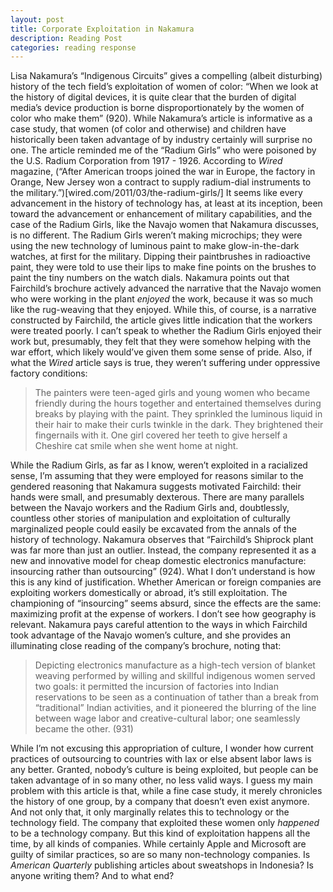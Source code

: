```yaml
---
layout: post
title: Corporate Exploitation in Nakamura
description: Reading Post
categories: reading response
---
```

Lisa Nakamura’s “Indigenous Circuits” gives a compelling (albeit disturbing) history of the tech field’s exploitation of women of color: “When we look at the history of digital devices, it is quite clear that the burden of digital media’s device production is borne disproportionately by the women of color who make them” (920). While Nakamura’s article is informative as a case study, that women (of color and otherwise) and children have historically been taken advantage of by industry certainly will surprise no one.
	The article reminded me of the “Radium Girls” who were poisoned by the U.S. Radium Corporation from 1917 - 1926. According to *Wired* magazine, (“After American troops joined the war in Europe, the factory in Orange, New Jersey won a contract to supply radium-dial instruments to the military.”)[wired.com/2011/03/the-radium-girls/] It seems like every advancement in the history of technology has, at least at its inception, been toward the advancement or enhancement of military capabilities, and the case of the Radium Girls, like the Navajo women that Nakamura discusses, is no different. The Radium Girls weren’t making microchips; they were using the new technology of luminous paint to make glow-in-the-dark watches, at first for the military. Dipping their paintbrushes in radioactive paint, they were told to use their lips to make fine points on the brushes to paint the tiny numbers on the watch dials. Nakamura points out that Fairchild’s brochure actively advanced the narrative that the Navajo women who were working in the plant *enjoyed* the work, because it was so much like the rug-weaving that they enjoyed. While this, of course, is a narrative constructed by Fairchild, the article gives little indication that the workers were treated poorly. I can’t speak to whether the Radium Girls enjoyed their work but, presumably, they felt that they were somehow helping with the war effort, which likely would’ve given them some sense of pride. Also, if what the *Wired* article says is true, they weren’t suffering under oppressive factory conditions: 

>The painters were teen-aged girls and young women who became friendly during the hours together and entertained themselves during breaks by playing with the paint. They sprinkled the luminous liquid in their hair to make their curls twinkle in the dark. They brightened their fingernails with it. One girl covered her teeth to give herself a Cheshire cat smile when she went home at night.


While the Radium Girls, as far as I know, weren’t exploited in a racialized sense, I’m assuming that they were employed for reasons similar to the gendered reasoning that Nakamura suggests motivated Fairchild: their hands were small, and presumably dexterous. 
	There are many parallels between the Navajo workers and the Radium Girls and, doubtlessly, countless other stories of manipulation and exploitation of culturally marginalized people could easily be excavated from the annals of the history of technology. Nakamura observes that “Fairchild’s Shiprock plant was far more than just an outlier. Instead, the company represented it as a new and innovative model for cheap domestic electronics manufacture: insourcing rather than outsourcing” (924). What I don’t understand is how this is any kind of justification. Whether American or foreign companies are exploiting workers domestically or abroad, it’s still exploitation. The championing of “insourcing” seems absurd, since the effects are the same: maximizing profit at the expense of workers. I don’t see how geography is relevant.
	Nakamura pays careful attention to the ways in which Fairchild took advantage of the Navajo women’s culture, and she provides an illuminating close reading of the company’s brochure, noting that:

>Depicting electronics manufacture as a high-tech version of blanket weaving performed by willing and skillful indigenous women served two goals: it permitted the incursion of factories into Indian reservations to be seen as a continuation of tather than a break from “traditional” Indian activities, and it pioneered the blurring of the line between wage labor and creative-cultural labor; one seamlessly became the other. (931)

While I’m not excusing this appropriation of culture, I wonder how current practices of outsourcing to countries with lax or else absent labor laws is any better. Granted, nobody’s culture is being exploited, but people can be taken advantage of in so many other, no less valid ways.
I guess my main problem with this article is that, while a fine case study, it merely chronicles the history of one group, by a company that doesn’t even exist anymore. And not only that, it only marginally relates this to technology or the technology field. The company that exploited these women only *happened* to be a technology company. But this kind of exploitation happens all the time, by all kinds of companies. While certainly Apple and Microsoft are guilty of similar practices, so are so many non-technology companies. Is *American Quarterly* publishing articles about sweatshops in Indonesia? Is anyone writing them? And to what end?
